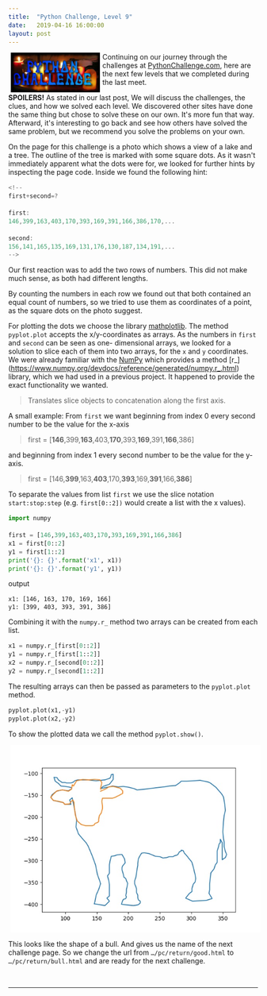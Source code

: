```yaml
---
title:  "Python Challenge, Level 9"
date:   2019-04-16 16:00:00
layout: post
---
```


<img src="/images/PyChallenge.jpg" alt="Python Challenge" align="left" hspace="5" style="width:180px;">


Continuing on our journey through the challenges at [PythonChallenge.com](www.pythonchallenge.com), here are the next 
few levels that we completed during the last meet.

**SPOILERS!** As stated in our last post, We will discuss the challenges, the clues, and how we solved each level. We 
discovered other sites have done the same thing but chose to solve these on our own. It's more fun that way. Afterward,
it's interesting to go back and see how others have solved the same problem, but we recommend you solve the problems on 
your own. 

On the page for this challenge is a photo which shows a view of a lake and a tree. The outline of the tree is marked 
with some square dots. As it wasn't immediately apparent what the dots were for, we looked for further hints by 
inspecting the page code. Inside we found the following hint:

```javascript
<!--
first+second=?

first:
146,399,163,403,170,393,169,391,166,386,170,...

second:
156,141,165,135,169,131,176,130,187,134,191,...
-->
```
<!--break-->

Our first reaction was to add the two rows of numbers. This did not make much sense, as both had different lengths.

By counting the numbers in each row we found out that both contained an equal count of numbers, so we tried to use them 
as coordinates of a point, as the square dots on the photo suggest.

For plotting the dots we choose the library [mathplotlib](https://matplotlib.org/api/index.html). The method 
`pyplot.plot` accepts the x/y-coordinates as arrays. As the numbers in `first` and `second` can be seen as one-
dimensional arrays, we looked for a solution to slice each of them into two arrays, for the `x` and `y` coordinates. We 
were already familiar with the [NumPy](https://www.numpy.org) which provides a method [r_]
(https://www.numpy.org/devdocs/reference/generated/numpy.r_.html) library, which we had used in a previous project. It 
happened to provide the exact functionality we wanted.

> Translates slice objects to concatenation along the first axis.

A small example: From `first` we want beginning from index 0 every second number to be the value for the x-axis 

> first = [**146**,399,**163**,403,**170**,393,**169**,391,**166**,386]

and beginning from index 1 every second number to be the value for the y-axis.

> first = [146,**399**,163,**403**,170,**393**,169,**391**,166,**386**]

To separate the values from list `first` we use the slice notation `start:stop:step` (e.g. `first[0::2])` would create a
list with the x values).

```python
import numpy

first = [146,399,163,403,170,393,169,391,166,386]
x1 = first[0::2]
y1 = first[1::2]
print('{}: {}'.format('x1', x1))
print('{}: {}'.format('y1', y1))
```

output

```shell
x1: [146, 163, 170, 169, 166]
y1: [399, 403, 393, 391, 386]
```

Combining it with the `numpy.r_` method two arrays can be created from each list.

```python
x1 = numpy.r_[first[0::2]]
y1 = numpy.r_[first[1::2]]
x2 = numpy.r_[second[0::2]]
y2 = numpy.r_[second[1::2]]
```

The resulting arrays can then be passed as parameters to the `pyplot.plot` method.

```python
pyplot.plot(x1,-y1)
pyplot.plot(x2,-y2)
```

To show the plotted data we call the method `pyplot.show()`.

<img src="/images/challenge9_bull.jpg" alt="outline of a bull" align="center" hspace="5" style="width:640px;">

This looks like the shape of a bull. And gives us the name of the next challenge page. So we change the url from 
`…/pc/return/good.html` to `…/pc/return/bull.html` and are ready for the next challenge.

<br/>
<hr />
